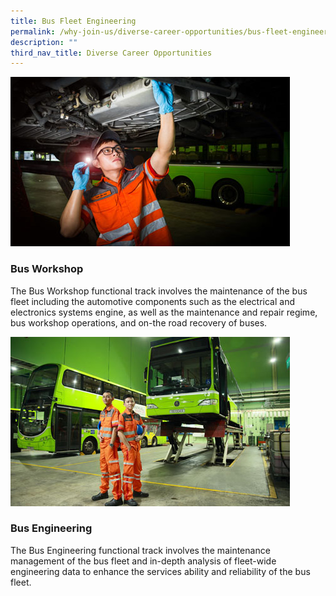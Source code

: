 ```yaml
---
title: Bus Fleet Engineering
permalink: /why-join-us/diverse-career-opportunities/bus-fleet-engineering/
description: ""
third_nav_title: Diverse Career Opportunities
---
```


![](/images/bus-workshop-447x271-1.jpg)
### Bus Workshop
The Bus Workshop functional track involves the maintenance of the bus fleet including the automotive components such as the electrical and electronics systems engine, as well as the maintenance and repair regime, bus workshop operations, and on-the road recovery of buses.

![](/images/bus-engineering-447x271-1.jpg)
### Bus Engineering
The Bus Engineering functional track involves the maintenance management of the bus fleet and in-depth analysis of fleet-wide engineering data to enhance the services ability and reliability of the bus fleet.